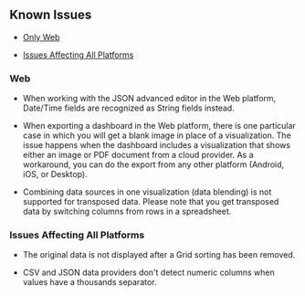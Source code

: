 ## Known Issues

  - [Only Web](#web)

  - [Issues Affecting All Platforms](#issues-all-platforms)

<a name='web'></a>
### Web

  - When working with the JSON advanced editor in the Web platform,
    Date/Time fields are recognized as String fields instead.

  - When exporting a dashboard in the Web platform, there is one
    particular case in which you will get a blank image in place of a
    visualization. The issue happens when the dashboard includes a
    visualization that shows either an image or PDF document from a
    cloud provider. As a workaround, you can do the export from any
    other platform (Android, iOS, or Desktop).

  - Combining data sources in one visualization (data blending) is not
    supported for transposed data. Please note that you get transposed
    data by switching columns from rows in a spreadsheet.

<a name='issues-all-platforms'></a>
### Issues Affecting All Platforms

  - The original data is not displayed after a Grid sorting has been removed.

  - CSV and JSON data providers don't detect numeric columns when values have a thousands separator.